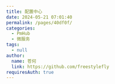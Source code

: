 ```yaml
---
title: 配置中心
date: 2024-05-21 07:01:40
permalink: /pages/40df0f/
categories: 
  - PmHub
  - 微服务
tags: 
  - null
author: 
  name: 苍何
  link: https://github.com/freestylefly
requiresAuth: true
---
```


